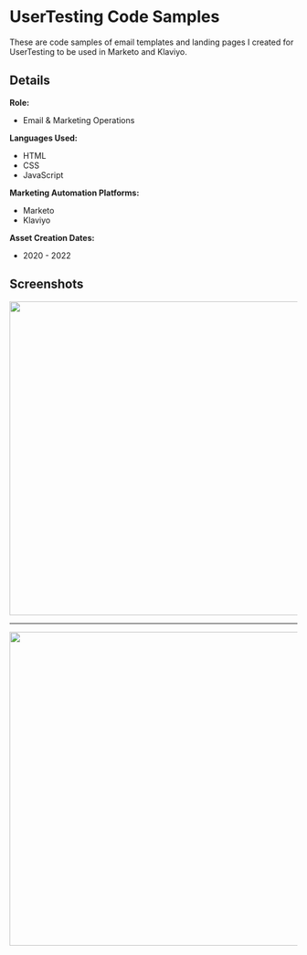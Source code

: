 # UserTesting Code Samples

These are code samples of email templates and landing pages I created for UserTesting to be used in Marketo and Klaviyo.

## Details
**Role:**
- Email & Marketing Operations

**Languages Used:**
- HTML
- CSS
- JavaScript

**Marketing Automation Platforms:**
- Marketo
- Klaviyo

**Asset Creation Dates:**
- 2020 - 2022

## Screenshots

<img src="https://mattdavidlucas.github.io/img/ut-emails/matt-david-lucas-ut-hiworld-invite-email.png" width="550">

---

<img src="https://mattdavidlucas.github.io/img/ut-emails/matt-david-lucas-ut-hiworld-tickets-email.png" width="550">